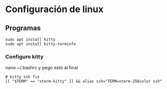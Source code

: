 # Configuración de linux

## Programas
```
sudo apt install kitty
sudo apt install kitty-terminfo 
```

### Configuro kitty
nano ~/.bashrc
y pego esto al final
```
# kitty ssh fix
[[ "$TERM" == "xterm-kitty" ]] && alias ssh="TERM=xterm-256color ssh"
```
